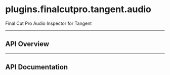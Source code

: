 # plugins.finalcutpro.tangent.audio

Final Cut Pro Audio Inspector for Tangent

---

## API Overview

---

## API Documentation


